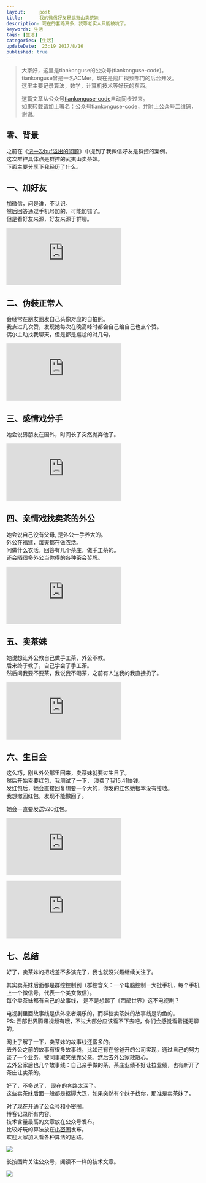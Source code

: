 ```yaml
---   
layout:     post  
title:      我的微信好友是武夷山卖茶妹   
description: 现在的套路真多，我等老实人只能被坑了。  
keywords: 生活  
tags: [生活]  
categories: [生活]  
updateDate:  23:19 2017/8/16  
published: true  
---  
```

  
  
>   
> 大家好，这里是tiankonguse的公众号(tiankonguse-code)。    
> tiankonguse曾是一名ACMer，现在是鹅厂视频部门的后台开发。    
> 这里主要记录算法，数学，计算机技术等好玩的东西。   
>      
> 这篇文章从公众号[tiankonguse-code](http://mp.weixin.qq.com/s/Cte5aGAGuwAQ5tmQXTPhGw)自动同步过来。    
> 如果转载请加上署名：公众号tiankonguse-code，并附上公众号二维码，谢谢。  
>   
>    
  

## 零、背景

之前在《[记一次buf溢出的问题](http://mp.weixin.qq.com/s/ef6pqeT0U2pI7HnZdSobeQ)》中提到了我微信好友是群控的案例。  
这次群控具体点是群控的武夷山卖茶妹。  
下面主要分享下我经历了什么。  


## 一、加好友

加微信，问是谁，不认识。  
然后回答通过手机号加的，可能加错了。  
但是看好友来源，好友来源于群聊。  

![](http://tiankonguse.com/lab/cloudLink/baidupan.php?url=/1915453531/1565825937.png)    


## 二、伪装正常人

会经常在朋友圈发自己头像对应的自拍照。  
我点过几次赞，发现她每次在晚高峰时都会自己给自己也点个赞。  
偶尔主动找我聊天，但是都是尴尬的对几句。  

![](http://tiankonguse.com/lab/cloudLink/baidupan.php?url=/1915453531/2244302091.png)  
  

## 三、感情戏分手

她会说男朋友在国外，时间长了突然抛弃他了。  


![](http://tiankonguse.com/lab/cloudLink/baidupan.php?url=/1915453531/3160527449.png)


## 四、亲情戏找卖茶的外公

她会说自己没有父母, 是外公一手养大的。  
外公在福建，每天都在做农活。  
问做什么农活，回答有几个茶庄，做手工茶的。  
还会晒很多外公当你得的各种茶会奖牌。  


![](http://tiankonguse.com/lab/cloudLink/baidupan.php?url=/1915453531/2402395855.png)



## 五、卖茶妹

她说想让外公教自己做手工茶，外公不教。  
后来终于教了，自己学会了手工茶。  
然后问我要不要茶，我说我不喝茶，之前有人送我的我直接扔了。  

![](http://tiankonguse.com/lab/cloudLink/baidupan.php?url=/1915453531/3572570106.png)


## 六、生日会

这么巧，刚从外公那里回来，卖茶妹就要过生日了。  
然后开始索要红包，我测试了一下， 浪费了我15.41快钱。  
发红包后，她会直接回复想要一个大的，你发的红包她根本没有接收。  
我想撤回红包，发现不能撤回了。  

她会一直要发送520红包。  


![](http://tiankonguse.com/lab/cloudLink/baidupan.php?url=/1915453531/1852678998.png)


![](http://tiankonguse.com/lab/cloudLink/baidupan.php?url=/1915453531/5292741.png)



## 七、总结

好了，卖茶妹的把戏差不多演完了，我也就没兴趣继续关注了。  


其实卖茶妹后面都是群控控制到（群控含义：一个电脑控制一大批手机，每个手机上一个微信号，代表一个美女微信）。   
每个卖茶妹都有自己的故事线， 是不是想起了《西部世界》这不电视剧？  


电视剧里面故事线是供外来者娱乐的，而群控卖茶妹的故事线是钓鱼的。  
PS: 西部世界腾讯视频有哦，不过大部分应该看不下去吧，你们会感觉看着挺无聊的。  


网上了解了一下，卖茶妹的故事线还蛮多的。  
去外公之前的故事有很多故事线，比如还有在爸爸开的公司实现，通过自己的努力谈了一个业务，被同事取笑依靠父亲。然后去外公家散散心。  
去外公家后也几个故事线：自己亲手做的茶，茶庄业绩不好让拉业绩，也有新开了茶庄让卖茶的。    



好了，不多说了， 现在的套路太深了。  
这些卖茶妹后面一般都是抠脚大汉，如果突然有个妹子找你，那准是卖茶妹了。  

  
对了现在开通了公众号和小密圈。  
博客记录所有内容。  
技术含量最高的文章放在公众号发布。  
比较好玩的算法放在[小密圈](https://wx.xiaomiquan.com/mweb/views/joingroup/join_group.html?group_id=281548515451&secret=r0krqw9fw0at24vxjxo1uo4k0h4lfe47&extra=d67ce0c25ec91252b3af846a10154c9e9d4cb50c763fee178acd68cd2c2e09ee)发布。  
欢迎大家加入看各种算法的思路。  

![](https://res.tiankonguse.com/images/suanfa_xiaomiquan.jpg)  
  
  
长按图片关注公众号，阅读不一样的技术文章。   
  
![](https://res.tiankonguse.com/images/weixin-50cm.jpg)  
  
  
